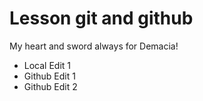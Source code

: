 # Lesson git and github

My heart and sword always for Demacia!

- Local Edit 1
- Github Edit 1
- Github Edit 2
